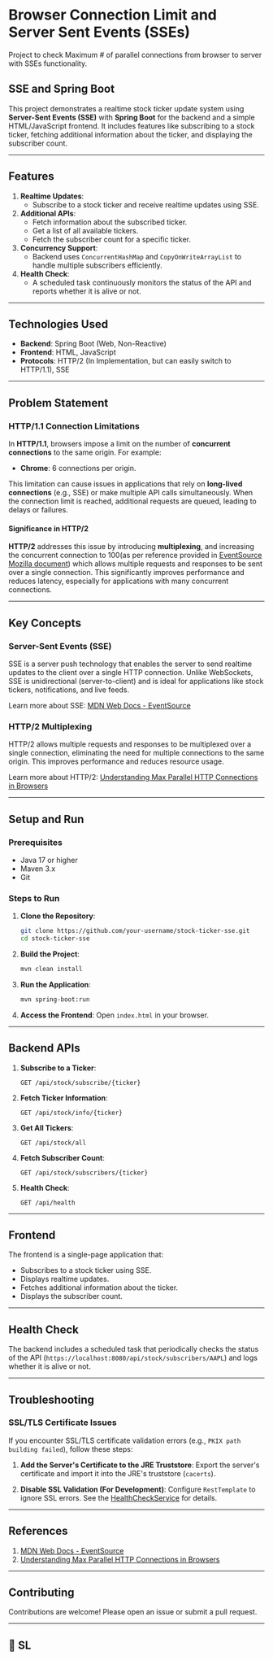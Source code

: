 # Browser Connection Limit and Server Sent Events (SSEs)
Project to check Maximum # of parallel connections from browser to server with SSEs functionality.

## SSE and Spring Boot

This project demonstrates a realtime stock ticker update system using **Server-Sent Events (SSE)** with **Spring Boot** for the backend and a simple HTML/JavaScript frontend. It includes features like subscribing to a stock ticker, fetching additional information about the ticker, and displaying the subscriber count.

---

## **Features**
1. **Realtime Updates**:
    - Subscribe to a stock ticker and receive realtime updates using SSE.
2. **Additional APIs**:
    - Fetch information about the subscribed ticker.
    - Get a list of all available tickers.
    - Fetch the subscriber count for a specific ticker.
3. **Concurrency Support**:
    - Backend uses `ConcurrentHashMap` and `CopyOnWriteArrayList` to handle multiple subscribers efficiently.
4. **Health Check**:
    - A scheduled task continuously monitors the status of the API and reports whether it is alive or not.

---

## **Technologies Used**
- **Backend**: Spring Boot (Web, Non-Reactive)
- **Frontend**: HTML, JavaScript
- **Protocols**: HTTP/2 (In Implementation, but can easily switch to HTTP/1.1), SSE

---

## **Problem Statement**

### **HTTP/1.1 Connection Limitations**
In **HTTP/1.1**, browsers impose a limit on the number of **concurrent connections** to the same origin. For example:
- **Chrome**: 6 connections per origin.

This limitation can cause issues in applications that rely on **long-lived connections** (e.g., SSE) or make multiple API calls simultaneously. When the connection limit is reached, additional requests are queued, leading to delays or failures.

#### **Significance in HTTP/2**
**HTTP/2** addresses this issue by introducing **multiplexing**, and increasing the concurrent connection to 100(as per reference provided in [EventSource Mozilla document](https://developer.mozilla.org/en-US/docs/Web/API/EventSource)) which allows multiple requests and responses to be sent over a single connection. This significantly improves performance and reduces latency, especially for applications with many concurrent connections.

---

## **Key Concepts**

### **Server-Sent Events (SSE)**
SSE is a server push technology that enables the server to send realtime updates to the client over a single HTTP connection. Unlike WebSockets, SSE is unidirectional (server-to-client) and is ideal for applications like stock tickers, notifications, and live feeds.

Learn more about SSE: [MDN Web Docs - EventSource](https://developer.mozilla.org/en-US/docs/Web/API/EventSource)

### **HTTP/2 Multiplexing**
HTTP/2 allows multiple requests and responses to be multiplexed over a single connection, eliminating the need for multiple connections to the same origin. This improves performance and reduces resource usage.

Learn more about HTTP/2: [Understanding Max Parallel HTTP Connections in Browsers](https://medium.com/@sathyanvimala1995/understanding-max-parallel-http-connections-in-browsers-d949f18ef8eb)

---

## **Setup and Run**

### **Prerequisites**
- Java 17 or higher
- Maven 3.x
- Git

### **Steps to Run**
1. **Clone the Repository**:
   ```bash
   git clone https://github.com/your-username/stock-ticker-sse.git
   cd stock-ticker-sse
   ```

2. **Build the Project**:
   ```bash
   mvn clean install
   ```

3. **Run the Application**:
   ```bash
   mvn spring-boot:run
   ```

4. **Access the Frontend**:
   Open `index.html` in your browser.

---

## **Backend APIs**
1. **Subscribe to a Ticker**:
   ```
   GET /api/stock/subscribe/{ticker}
   ```

2. **Fetch Ticker Information**:
   ```
   GET /api/stock/info/{ticker}
   ```

3. **Get All Tickers**:
   ```
   GET /api/stock/all
   ```

4. **Fetch Subscriber Count**:
   ```
   GET /api/stock/subscribers/{ticker}
   ```

5. **Health Check**:
   ```
   GET /api/health
   ```

---

## **Frontend**
The frontend is a single-page application that:
- Subscribes to a stock ticker using SSE.
- Displays realtime updates.
- Fetches additional information about the ticker.
- Displays the subscriber count.

---

## **Health Check**
The backend includes a scheduled task that periodically checks the status of the API (`https://localhost:8080/api/stock/subscribers/AAPL`) and logs whether it is alive or not.

---

## **Troubleshooting**

### **SSL/TLS Certificate Issues**
If you encounter SSL/TLS certificate validation errors (e.g., `PKIX path building failed`), follow these steps:
1. **Add the Server's Certificate to the JRE Truststore**:
   Export the server's certificate and import it into the JRE's truststore (`cacerts`).

2. **Disable SSL Validation (For Development)**:
   Configure `RestTemplate` to ignore SSL errors. See the [HealthCheckService](#health-check) for details.

---

## **References**
1. [MDN Web Docs - EventSource](https://developer.mozilla.org/en-US/docs/Web/API/EventSource)
2. [Understanding Max Parallel HTTP Connections in Browsers](https://medium.com/@sathyanvimala1995/understanding-max-parallel-http-connections-in-browsers-d949f18ef8eb)

---

## **Contributing**
Contributions are welcome! Please open an issue or submit a pull request.

---

## 🤘 SL